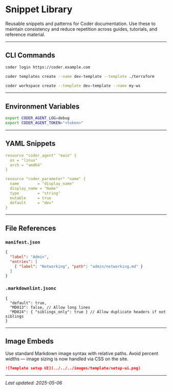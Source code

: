 # Snippet Library

Reusable snippets and patterns for Coder documentation. Use these to maintain consistency and reduce repetition across guides, tutorials, and reference material.

---

## CLI Commands

```bash
coder login https://coder.example.com
```

```bash
coder templates create --name dev-template --template ./terraform
```

```bash
coder workspace create --template dev-template --name my-ws
```

---

## Environment Variables

```bash
export CODER_AGENT_LOG=debug
export CODER_AGENT_TOKEN="<token>"
```

---

## YAML Snippets

```yaml
resource "coder_agent" "main" {
  os = "linux"
  arch = "amd64"
}
```

```yaml
resource "coder_parameter" "name" {
  name        = "display_name"
  display_name = "Name"
  type        = "string"
  mutable     = true
  default     = "dev"
}
```

---

## File References

### `manifest.json`
```json
{
  "label": "Admin",
  "entries": [
    { "label": "Networking", "path": "admin/networking.md" }
  ]
}
```

### `.markdownlint.jsonc`
```jsonc
{
  "default": true,
  "MD013": false, // Allow long lines
  "MD024": { "siblings_only": true } // Allow duplicate headers if not siblings
}
```

---

## Image Embeds

Use standard Markdown image syntax with relative paths. Avoid percent widths — image sizing is now handled via CSS on the site.

```md
![Template setup UI](../../../images/template/setup-ui.png)
```

---

_Last updated: 2025-05-06_
